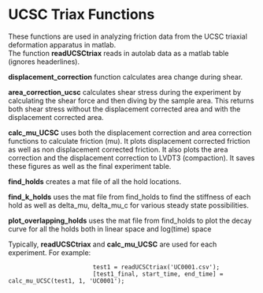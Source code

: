 # UCSC Triax Functions

These functions are used in analyzing friction data from the UCSC triaxial deformation apparatus in matlab.  
The function **readUCSCtriax** reads in autolab data as a matlab table (ignores headerlines). 

**displacement_correction** function calculates area change during shear.  

**area_correction_ucsc** calculates shear stress during the experiment by calculating the shear force and then diving by the sample area. This returns both shear stress without the displacement corrected area and with the displacement corrected area.

**calc_mu_UCSC** uses both the displacement correction and area correction functions to calculate friction (mu). It plots displacement corrected friction as well as non displacement corrected friction. It also plots the area correction and the displacement correction to LVDT3 (compaction). It saves these figures as well as the final experiment table.  

**find_holds** creates a mat file of all the hold locations.

**find_k_holds** uses the mat file from find_holds to find the stiffness of each hold as well as delta_mu, delta_mu_c for various steady state possibilities.

**plot_overlapping_holds** uses the mat file from find_holds to plot the decay curve for all the holds both in linear space and log(time) space

Typically, **readUCSCtriax** and **calc_mu_UCSC** are used for each experiment. For example: 

                            test1 = readUCSCtriax('UC0001.csv');  
                            [test1_final, start_time, end_time] = calc_mu_UCSC(test1, 1, 'UC0001');
